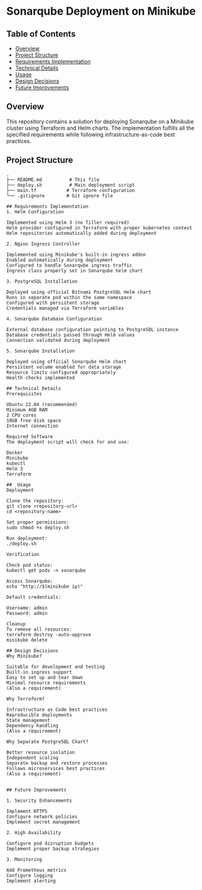 # Sonarqube Deployment on Minikube

## Table of Contents
- [Overview](#overview)
- [Project Structure](#project-structure)
- [Requirements Implementation](#requirements-implementation)
- [Technical Details](#technical-details)
- [Usage](#usage)
- [Design Decisions](#design-decisions)
- [Future Improvements](#future-improvements)

## Overview

This repository contains a solution for deploying Sonarqube on a Minikube cluster using Terraform and Helm charts. The implementation fulfills all the specified requirements while following infrastructure-as-code best practices.

## Project Structure

```text
.
├── README.md          # This file
├── deploy.sh          # Main deployment script
├── main.tf           # Terraform configuration
└── .gitignore        # Git ignore file

## Requirements Implementation
1. Helm Configuration

Implemented using Helm 3 (no Tiller required)
Helm provider configured in Terraform with proper kubernetes context
Helm repositories automatically added during deployment

2. Nginx Ingress Controller

Implemented using Minikube's built-in ingress addon
Enabled automatically during deployment
Configured to handle Sonarqube ingress traffic
Ingress class properly set in Sonarqube helm chart

3. PostgreSQL Installation

Deployed using official Bitnami PostgreSQL Helm chart
Runs in separate pod within the same namespace
Configured with persistent storage
Credentials managed via Terraform variables

4. Sonarqube Database Configuration

External database configuration pointing to PostgreSQL instance
Database credentials passed through Helm values
Connection validated during deployment

5. Sonarqube Installation

Deployed using official Sonarqube Helm chart
Persistent volume enabled for data storage
Resource limits configured appropriately
Health checks implemented

## Technical Details
Prerequisites

Ubuntu 22.04 (recommended)
Minimum 4GB RAM
2 CPU cores
10GB free disk space
Internet connection

Required Software
The deployment script will check for and use:

Docker
Minikube
kubectl
Helm 3
Terraform

##  Usage
Deployment

Clone the repository:
git clone <repository-url>
cd <repository-name>

Set proper permissions:
sudo chmod +x deploy.sh

Run deployment:
./deploy.sh

Verification

Check pod status:
kubectl get pods -n sonarqube

Access Sonarqube:
echo "http://$(minikube ip)"

Default credentials:

Username: admin
Password: admin

Cleanup
To remove all resources:
terraform destroy -auto-approve
minikube delete

## Design Decisions
Why Minikube?

Suitable for development and testing
Built-in ingress support
Easy to set up and tear down
Minimal resource requirements
(Also a requirement)

Why Terraform?

Infrastructure as Code best practices
Reproducible deployments
State management
Dependency handling
(Also a requirement)

Why Separate PostgreSQL Chart?

Better resource isolation
Independent scaling
Separate backup and restore processes
Follows microservices best practices
(Also a requirement)


## Future Improvements

1. Security Enhancements

Implement HTTPS
Configure network policies
Implement secret management

2. High Availability

Configure pod disruption budgets
Implement proper backup strategies

3. Monitoring

Add Prometheus metrics
Configure logging
Implement alerting
